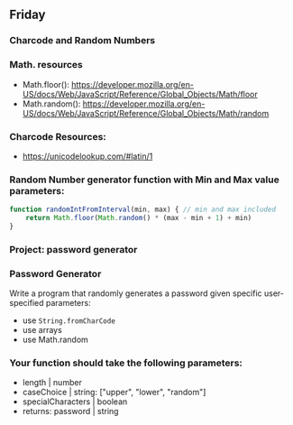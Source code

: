 ## Friday
### Charcode and Random Numbers
### Math. resources
* Math.floor(): https://developer.mozilla.org/en-US/docs/Web/JavaScript/Reference/Global_Objects/Math/floor
* Math.random(): https://developer.mozilla.org/en-US/docs/Web/JavaScript/Reference/Global_Objects/Math/random
### Charcode Resources:
* https://unicodelookup.com/#latin/1
### Random Number generator function with Min and Max value parameters:
```javascript
function randomIntFromInterval(min, max) { // min and max included 
    return Math.floor(Math.random() * (max - min + 1) + min)
}
```
### Project: password generator
### Password Generator
Write a program that randomly generates a password given specific user-specified parameters:
* use `String.fromCharCode`
* use arrays
* use Math.random

### Your function should take the following parameters:
* length | number
* caseChoice        | string: ["upper", "lower", "random"]
* specialCharacters | boolean
* returns: password | string
